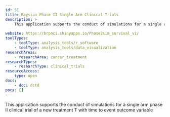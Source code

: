 ```yaml
---
id: 51
title: Baysian Phase II Single Arm Clinical Trials
description: >
    This application supports the conduct of simulations for a single arm phase II clinical trial of a new treatment T with time to event outcome variable.
    
website: https://brpnci.shinyapps.io/Phase2sim_survival_v1/
toolTypes:
    - toolType: analysis_tools/r_software
    - toolType: analysis_tools/data_visualization
researchAreas:
    - researchArea: cancer_treatment
researchTypes:
    - researchType: clinical_trials
resourceAccess:
    type: open
docs:
    - doc: dctd
pocs: []        
---
```

This application supports the conduct of simulations for a single arm phase II clinical trial of a new treatment T with time to event outcome variable

